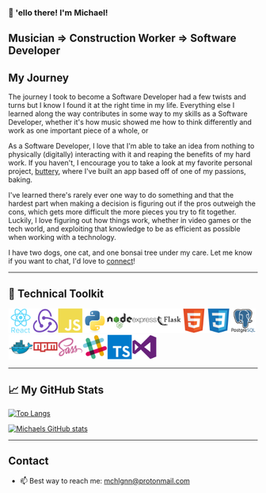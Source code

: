 ###  👋 'ello there! I'm Michael!

## Musician => Construction Worker => Software Developer

## My Journey

The journey I took to become a Software Developer had a few twists and turns but I know I found it at the right time in my life. Everything else I learned along the way contributes in some way to my skills as a Software Developer, whether it's how music showed me how to think differently and work as one important piece of a whole, or 

As a Software Developer, I love that I'm able to take an idea from nothing to physically (digitally) interacting with it and reaping the benefits of my hard work. If you haven't, I encourage you to take a look at my favorite personal project, [buttery](https://github.com/michael-gann/buttery), where I've built an app based off of one of my passions, baking.

I've learned there's rarely ever one way to do something and that the hardest part when making a decision is figuring out if the pros outweigh the cons, which gets more difficult the more pieces you try to fit together. Luckily, I love figuring out how things work, whether in video games or the tech world, and exploiting that knowledge to be as efficient as possible when working with a technology.

I have two dogs, one cat, and one bonsai tree under my care. Let me know if you want to chat, I'd love to [connect](https://www.linkedin.com/in/michael-gann-1a2161201/)!





---

## 🧰 Technical Toolkit



 <img src="https://raw.githubusercontent.com/devicons/devicon/master/icons/react/react-original-wordmark.svg" width="50" height="50" alt="React Logo"><img src="https://raw.githubusercontent.com/devicons/devicon/master/icons/redux/redux-original.svg" width="50" height="50" alt="Redux Logo"><img src="https://raw.githubusercontent.com/devicons/devicon/master/icons/javascript/javascript-plain.svg" width="50" height="50" alt="JavaScript Logo"><img src="https://raw.githubusercontent.com/devicons/devicon/master/icons/python/python-original.svg" width="50" height="50" alt="Python Logo"><img src="https://raw.githubusercontent.com/devicons/devicon/master/icons/nodejs/nodejs-original-wordmark.svg" width="50" height="50" alt="Node JS Logo"><img src="https://raw.githubusercontent.com/devicons/devicon/master/icons/express/express-original-wordmark.svg" width="50" height="50" alt="Express Logo"><img src="https://raw.githubusercontent.com/devicons/devicon/master/icons/flask/flask-original-wordmark.svg" width="50" height="50" alt="Flask Logo"><img src="https://raw.githubusercontent.com/devicons/devicon/master/icons/html5/html5-original.svg" width="50" height="50" alt="HTML Logo"><img src="https://raw.githubusercontent.com/devicons/devicon/master/icons/css3/css3-original.svg" width="50" height="50" alt="CSS Logo"><img src="https://raw.githubusercontent.com/devicons/devicon/master/icons/postgresql/postgresql-original-wordmark.svg" width="50" height="50" alt="PostgreSQL Logo"><img src="https://raw.githubusercontent.com/devicons/devicon/master/icons/docker/docker-original.svg" width="50" height="50" alt="Docker Logo"><img src="https://raw.githubusercontent.com/devicons/devicon/master/icons/npm/npm-original-wordmark.svg" width="50" height="50" alt="npm Logo"><img src="https://raw.githubusercontent.com/devicons/devicon/master/icons/sass/sass-original.svg" width="50" height="50" alt="Sass Logo"><img src="https://raw.githubusercontent.com/devicons/devicon/master/icons/slack/slack-original.svg" width="50" height="50" alt="Slack Logo"><img src="https://raw.githubusercontent.com/devicons/devicon/master/icons/typescript/typescript-original.svg" width="50" height="50" alt="TypeScript Logo"><img src="https://raw.githubusercontent.com/devicons/devicon/master/icons/visualstudio/visualstudio-plain.svg" width="50" height="50" alt="Visual Studio Logo">
 
 ---

## &#x1f4c8; My GitHub Stats

[![Top Langs](https://github-readme-stats.vercel.app/api/top-langs/?username=michael-gann&hide=java,html,css&theme=radical)](https://github.com/anuraghazra/github-readme-stats)

[![Michaels GitHub stats](https://github-readme-stats.vercel.app/api?username=michael-gann&theme=radical)](https://github.com/anuraghazra/github-readme-stats)

---

## Contact
 
- 📫 Best way to reach me: mchlgnn@protonmail.com
<!--
**michael-gann/michael-gann** is a ✨ _special_ ✨ repository because its `README.md` (this file) appears on your GitHub profile.

Here are some ideas to get you started:

- 🔭 I’m currently working on ...
- 🌱 I’m currently learning ...
- 👯 I’m looking to collaborate on ...
- 🤔 I’m looking for help with ...
- 💬 Ask me about ...
- 📫 How to reach me: mchlgnn@protonmail.com
- 😄 Pronouns: ...
- ⚡ Fun fact: ...
-->
